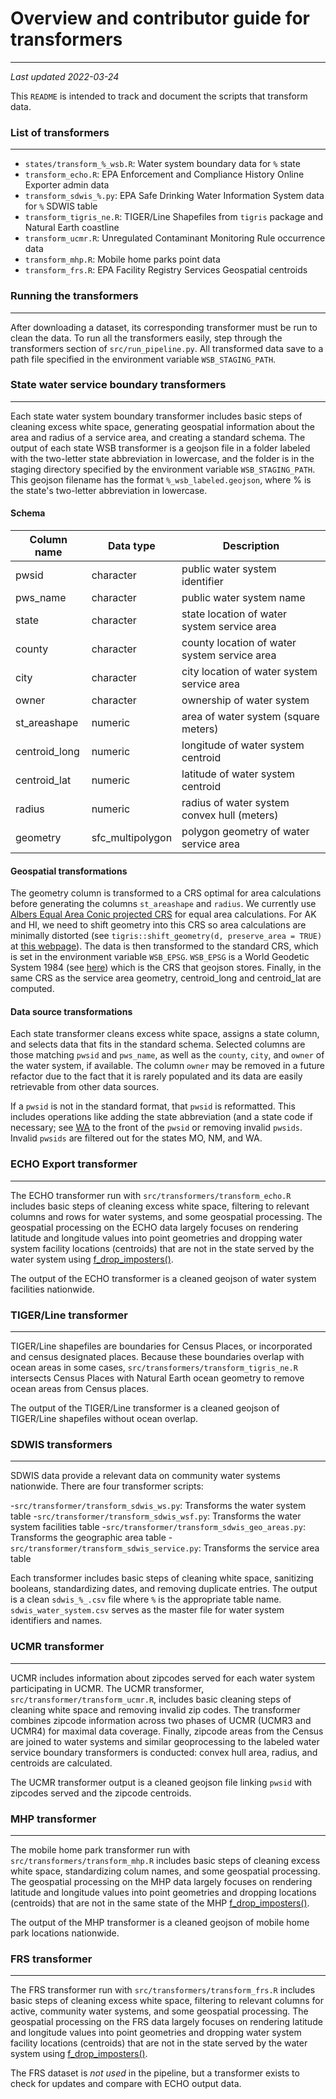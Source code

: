 # Overview and contributor guide for transformers
_________________

_Last updated 2022-03-24_  

This `README` is intended to track and document the scripts that transform data.

### List of transformers
_________________

- `states/transform_%_wsb.R`: Water system boundary data for `%` state
- `transform_echo.R`: EPA Enforcement and Compliance History Online Exporter admin data
- `transform_sdwis_%.py`: EPA Safe Drinking Water Information System data for `%` SDWIS table
- `transform_tigris_ne.R`: TIGER/Line Shapefiles from `tigris` package and Natural Earth coastline
- `transform_ucmr.R`: Unregulated Contaminant Monitoring Rule occurrence data
- `transform_mhp.R`: Mobile home parks point data
- `transform_frs.R`: EPA Facility Registry Services Geospatial centroids


### Running the transformers
_________________

After downloading a dataset, its corresponding transformer must be run to clean the data. To run all the transformers easily, step through the transformers section of `src/run_pipeline.py`. All transformed data save to a path file specified in the environment variable `WSB_STAGING_PATH`.


### State water service boundary transformers
_________________

Each state water system boundary transformer includes basic steps of cleaning excess white space, generating geospatial information about the area and radius of a service area, and creating a standard schema. The output of each state WSB transformer is a geojson file in a folder labeled with the two-letter state abbreviation in lowercase, and the folder is in the staging directory specified by the environment variable `WSB_STAGING_PATH`. This geojson filename has the format `%_wsb_labeled.geojson`, where % is the state's two-letter abbreviation in lowercase. 

#### Schema

| Column name | Data type | Description |
|----------- | ----------- | ----------- |
| pwsid      | character  | public water system identifier |
| pws_name   | character | public water system name |
| state   | character | state location of water system service area |
| county   | character | county location of water system service area |
| city   | character | city location of water system service area |
| owner   | character | ownership of water system |
| st_areashape   | numeric  | area of water system (square meters) |
| centroid_long   | numeric  | longitude of water system centroid |
| centroid_lat   | numeric  | latitude of water system centroid |
| radius   | numeric  | radius of water system convex hull (meters) |
| geometry   | sfc_multipolygon  | polygon geometry of water service area |

#### Geospatial transformations 

The geometry column is transformed to a CRS optimal for area calculations before generating the columns `st_areashape` and `radius`. We currently use [Albers Equal Area Conic projected CRS](https://epsg.io/102003) for equal area calculations. For AK and HI, we need to shift geometry into this CRS so area calculations are minimally distorted (see `tigris::shift_geometry(d, preserve_area = TRUE)` at [this webpage](https://walker-data.com/census-r/census-geographic-data-and-applications-in-r.html#shifting-and-rescaling-geometry-for-national-us-mapping)). The data is then transformed to the standard CRS, which is set in the environment variable `WSB_EPSG`. `WSB_EPSG` is a World Geodetic System 1984 (see [here](https://epsg.io/4326)) which is the CRS that geojson stores. Finally, in the same CRS as the service area geometry, centroid_long and centroid_lat are computed.

#### Data source transformations

Each state transformer cleans excess white space, assigns a state column, and selects data that fits in the standard schema. Selected columns are those matching `pwsid` and `pws_name`, as well as the `county`, `city`, and `owner` of the water system, if available. The column `owner` may be removed in a future refactor due to the fact that it is rarely populated and its data are easily retrievable from other data sources.

If a `pwsid` is not in the standard format, that `pwsid` is reformatted. This includes operations like adding the state abbreviation (and a state code if necessary; see [WA](https://github.com/SimpleLab-Inc/wsb/blob/develop/src/transformers/states/transform_wsb_wa.R) to the front of the `pwsid` or removing invalid `pwsids`. Invalid `pwsids` are filtered out for the states MO, NM, and WA.

### ECHO Export transformer
_________________

The ECHO transformer run with `src/transformers/transform_echo.R` includes basic steps of cleaning excess white space, filtering to relevant columns and rows for water systems, and some geospatial processing. The geospatial processing on the ECHO data largely focuses on rendering latitude and longitude values into point geometries and dropping water system facility locations (centroids) that are not in the state served by the water system using [f_drop_imposters()](https://github.com/SimpleLab-Inc/wsb/blob/develop/src/functions/f_drop_imposters.R).

The output of the ECHO transformer is a cleaned geojson of water system facilities nationwide.


### TIGER/Line transformer
_________________

TIGER/Line shapefiles are boundaries for Census Places, or incorporated and census designated places. Because these boundaries overlap with ocean areas in some cases,  `src/transformers/transform_tigris_ne.R` intersects Census Places with Natural Earth ocean geometry to remove ocean areas from Census places.

The output of the TIGER/Line transformer is a cleaned geojson of TIGER/Line shapefiles without ocean overlap.


### SDWIS transformers
_________________

SDWIS data provide a relevant data on community water systems nationwide. There are four transformer scripts:

-`src/transformer/transform_sdwis_ws.py`: Transforms the water system table
-`src/transformer/transform_sdwis_wsf.py`: Transforms the water system facilities table
-`src/transformer/transform_sdwis_geo_areas.py`: Transforms the geographic area table
-`src/transformer/transform_sdwis_service.py`: Transforms the service area table

Each transformer includes basic steps of cleaning white space, sanitizing booleans, standardizing dates, and removing duplicate entries. The output is a clean `sdwis_%_.csv` file where `%` is the appropriate table name. `sdwis_water_system.csv` serves as the master file for water system identifiers and names.

### UCMR transformer
_________________

UCMR includes information about zipcodes served for each water system participating in UCMR. The UCMR transformer, `src/transformer/transform_ucmr.R`, includes basic cleaning steps of cleaning white space and removing invalid zip codes. The transformer combines zipcode information across two phases of UCMR (UCMR3 and UCMR4) for maximal data coverage. Finally, zipcode areas from the Census are joined to water systems and similar geoprocessing to the labeled water service boundary transformers is conducted: convex hull area, radius, and centroids are calculated.

The UCMR transformer output is a cleaned geojson file linking `pwsid` with zipcodes served and the zipcode centroids.


### MHP transformer
_________________

The mobile home park transformer run with `src/transformers/transform_mhp.R` includes basic steps of cleaning excess white space, standardizing colum names, and some geospatial processing. The geospatial processing on the MHP data largely focuses on rendering latitude and longitude values into point geometries and dropping locations (centroids) that are not in the same state of the MHP [f_drop_imposters()](https://github.com/SimpleLab-Inc/wsb/blob/develop/src/functions/f_drop_imposters.R).

The output of the MHP transformer is a cleaned geojson of mobile home park locations nationwide.


### FRS transformer
_________________

The FRS transformer run with `src/transformers/transform_frs.R` includes basic steps of cleaning excess white space, filtering to relevant columns for active, community water systems, and some geospatial processing. The geospatial processing on the FRS data largely focuses on rendering latitude and longitude values into point geometries and dropping water system facility locations (centroids) that are not in the state served by the water system using [f_drop_imposters()](https://github.com/SimpleLab-Inc/wsb/blob/develop/src/functions/f_drop_imposters.R).

The FRS dataset is *not used* in the pipeline, but a transformer exists to check for updates and compare with ECHO output data.




